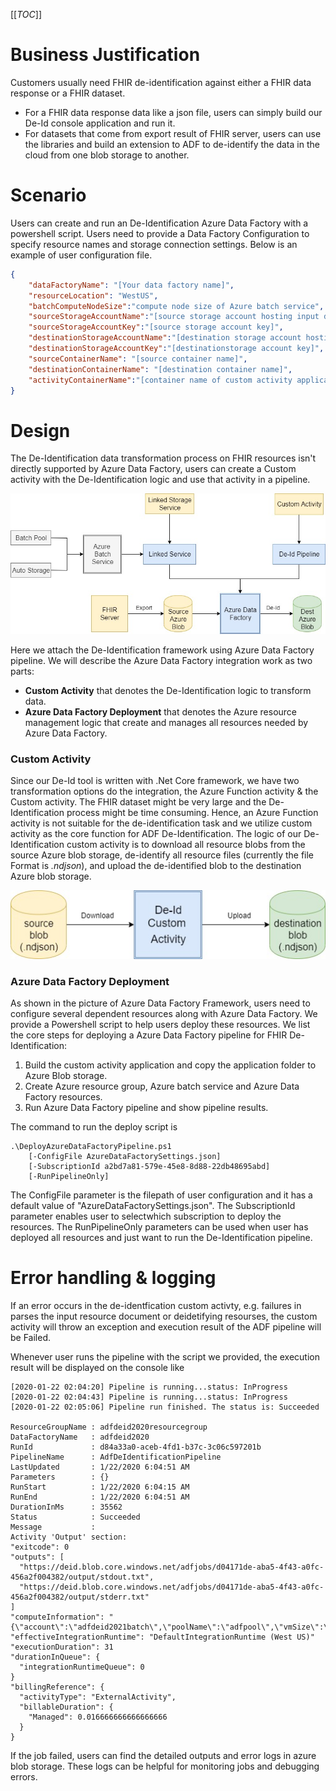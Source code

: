 [[_TOC_]]

# Business Justification
Customers usually need FHIR de-identification against either a FHIR data response or a FHIR dataset.
* For a FHIR data response data like a json file, users can simply build our De-Id console application and run it.
* For datasets that come from export result of FHIR server, users can use the libraries and build an extension to ADF to de-identify the data in the cloud from one blob storage to another.

# Scenario
Users can create and run an De-Identification Azure Data Factory with a powershell script. Users need to provide a Data Factory Configuration to specify resource names and storage connection settings. Below is an example of user configuration file.
```json
{
    "dataFactoryName": "[Your data factory name]",
    "resourceLocation": "WestUS",
    "batchComputeNodeSize":"compute node size of Azure batch service",
    "sourceStorageAccountName":"[source storage account hosting input data, activity application]",
    "sourceStorageAccountKey":"[source storage account key]",
    "destinationStorageAccountName":"[destination storage account hosting output data]",
    "destinationStorageAccountKey":"[destinationstorage account key]",
    "sourceContainerName": "[source container name]",
    "destinationContainerName": "[destination container name]",
    "activityContainerName":"[container name of custom activity application]"
}
```
# Design
The De-Identification data transformation process on FHIR resources isn't directly supported by Azure Data Factory,
users can create a Custom activity with the De-Identification logic and use that activity in a pipeline. 

![ADF.jpg](/.attachments/ADF-f7f075d6-29ea-4e64-b19b-00b38edba106.jpg)

Here we attach the De-Identification framework using Azure Data Factory pipeline. 
We will describe the Azure Data Factory integration work as two parts: 
* **Custom Activity** that denotes the De-Identification logic to transform data.
* **Azure Data Factory Deployment** that denotes the Azure resource management logic that create and manages all resources needed by Azure Data Factory.

### Custom Activity
Since our De-Id tool is written with .Net Core framework, we have two transformation options do the integration, the Azure Function activity & the Custom activity. The FHIR dataset might be very large and the De-Identification process might be time consuming. Hence, an Azure Function activity is not suitable for the de-identification task and we utilize custom activity as the core function for ADF De-Identification.
The logic of our De-Identification custom activity is to download all resource blobs from the source Azure blob storage, de-identify all resource files (currently the file Format is *.ndjson*), and upload the de-identified blob to the destination Azure blob storage.

![custom activity.jpg](/.attachments/custom%20activity-bbd3d18c-02f2-4f26-83c6-19b282b418e6.jpg)

### Azure Data Factory Deployment
As shown in the picture of Azure Data Factory Framework, users need to configure several dependent resources along with Azure Data Factory. We provide a Powershell script to help users deploy these resources. We list the core steps for deploying a Azure Data Factory pipeline for FHIR De-Identification:
1. Build the custom activity application and copy the application folder to Azure Blob storage.
2. Create Azure resource group, Azure batch service and Azure Data Factory resources.
3. Run Azure Data Factory pipeline and show pipeline results.

The command to run the deploy script is
```
.\DeployAzureDataFactoryPipeline.ps1 
    [-ConfigFile AzureDataFactorySettings.json]
    [-SubscriptionId a2bd7a81-579e-45e8-8d88-22db48695abd]
    [-RunPipelineOnly]
```
The ConfigFile parameter is the filepath of user configuration and it has a default value of "AzureDataFactorySettings.json". The SubscriptionId parameter enables user to selectwhich subscription to deploy the resources. The RunPipelineOnly parameters can be used when user has deployed all resources and just want to run the De-Identification pipeline.

# Error handling & logging
If an error occurs in the de-identfication custom activty, e.g. failures in parses the input resource document or deidetifying resourses, the custom activity will throw an exception and execution result of the ADF pipeline will be Failed.
 
Whenever user runs the pipeline with the script we provided, the execution result will be displayed on the console like
```
[2020-01-22 02:04:20] Pipeline is running...status: InProgress
[2020-01-22 02:04:43] Pipeline is running...status: InProgress
[2020-01-22 02:05:06] Pipeline run finished. The status is: Succeeded

ResourceGroupName : adfdeid2020resourcegroup
DataFactoryName   : adfdeid2020
RunId             : d84a33a0-aceb-4fd1-b37c-3c06c597201b
PipelineName      : AdfDeIdentificationPipeline
LastUpdated       : 1/22/2020 6:04:51 AM
Parameters        : {}
RunStart          : 1/22/2020 6:04:15 AM
RunEnd            : 1/22/2020 6:04:51 AM
DurationInMs      : 35562
Status            : Succeeded
Message           :
Activity 'Output' section:
"exitcode": 0
"outputs": [
  "https://deid.blob.core.windows.net/adfjobs/d04171de-aba5-4f43-a0fc-456a2f004382/output/stdout.txt",
  "https://deid.blob.core.windows.net/adfjobs/d04171de-aba5-4f43-a0fc-456a2f004382/output/stderr.txt"
]
"computeInformation": "{\"account\":\"adfdeid2021batch\",\"poolName\":\"adfpool\",\"vmSize\":\"standard_d1_v2\"}"
"effectiveIntegrationRuntime": "DefaultIntegrationRuntime (West US)"
"executionDuration": 31
"durationInQueue": {
  "integrationRuntimeQueue": 0
}
"billingReference": {
  "activityType": "ExternalActivity",
  "billableDuration": {
    "Managed": 0.016666666666666666
  }
}
```
If the job failed, users can find the detailed outputs and error logs in azure blob storage. These logs can be helpful for monitoring jobs and debugging errors.

